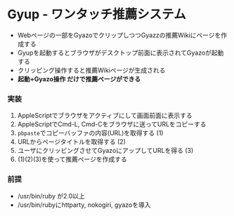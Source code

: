 # Gyup - ワンタッチ推薦システム
* Webページの一部をGyazoでクリップしつつGyazzの推薦Wikiにページを作成する
* Gyupを起動するとブラウザがデスクトップ前面に表示されてGyazoが起動する
* クリッピング操作すると推薦Wikiページが生成される
* **起動+Gyazo操作 だけで推薦ページができる**

### 実装

1. AppleScriptでブラウザをアクティブにして画面前面に表示する
2. AppleScriptでCmd-L, Cmd-Cをブラウザに送ってURLをコピーする
3. `pbpaste`でコピーバッファの内容(URL)を取得する (1)
4. URLからページタイトルを取得する (2)
5. ユーザにクリッピングさせてGyazoにアップしてURLを得る (3)
7. (1)(2)(3)を使って推薦ページを作成する

### 前提
* /usr/bin/ruby が2.0以上
* /usr/bin/rubyにhttparty, nokogiri, gyazoを導入



